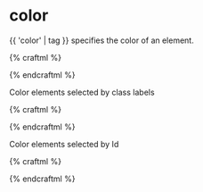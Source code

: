 # color

{{ 'color' | tag }} specifies the color of an element.

{% craftml %}
<style>
  cube {
      color: black;
  }
  cylinder {
      color: gold;
  }
</style>
<row>
  <cube/>
  <cylinder/>
  <cube/>
  <cylinder/>
  <cube/>
</row>
{% endcraftml %}

Color elements selected by class labels

{% craftml %}
<style>
  .odd {
      color: pink;
  }
  .even {
      color: crimson;
  }
</style>
<row>
  <cube class="odd"/>
  <cube class="even"/>
  <cube class="odd"/>
  <cube class="even"/>
  <cube class="odd"/>
</row>
{% endcraftml %}

Color elements selected by Id

{% craftml %}
<style>
  #one {
      color: #55F;
  }
  #two {
      color: #AAF;
  }
  #three {
      color: #FFF;
  }
</style>
<row>
  <cube id="one"/>
  <cube id="two"/>
  <cube id="three"/>
</row>
{% endcraftml %}
